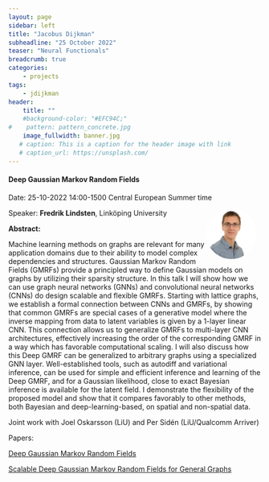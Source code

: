 ```yaml
---
layout: page
sidebar: left
title: "Jacobus Dijkman"
subheadline: "25 October 2022"
teaser: "Neural Functionals"
breadcrumb: true
categories:
    - projects
tags:
    - jdijkman
header:
    title: ""
    #background-color: "#EFC94C;"
#    pattern: pattern_concrete.jpg
    image_fullwidth: banner.jpg
   # caption: This is a caption for the header image with link
   # caption_url: https://unsplash.com/
---
```



#### Deep Gaussian Markov Random Fields

Date: 25-10-2022 14:00-1500 Central European Summer time

 <img src="../../people/FredrikLindsten.png"
     alt="FredrikLindsten"
     width="100"
     style="float: right; margin-right: 10px; border-radius:50%;" />

Speaker: **Fredrik Lindsten**, Linköping University

**Abstract:** <br/>

Machine learning methods on graphs are relevant for many application domains due to their ability to model complex dependencies and structures. Gaussian Markov Random Fields (GMRFs) provide a principled way to define Gaussian models on graphs by utilizing their sparsity structure. In this talk I will show how we can use graph neural networks (GNNs) and convolutional neural networks (CNNs) do design scalable and flexible GMRFs. Starting with lattice graphs, we establish a formal connection between CNNs and GMRFs, by showing that common GMRFs are special cases of a generative model where the inverse mapping from data to latent variables is given by a 1-layer linear CNN. This connection allows us to generalize GMRFs to multi-layer CNN architectures, effectively increasing the order of the corresponding GMRF in a way which has favorable computational scaling. I will also discuss how this Deep GMRF can be generalized to arbitrary graphs using a specialized GNN layer. Well-established tools, such as autodiff and variational inference, can be used for simple and efficient inference and learning of the Deep GMRF, and for a Gaussian likelihood, close to exact Bayesian inference is available for the latent field. I demonstrate the flexibility of the proposed model and show that it compares favorably to other methods, both Bayesian and deep-learning-based, on spatial and non-spatial data.

Joint work with Joel Oskarsson (LiU) and Per Sidén (LiU/Qualcomm Arriver)

Papers:

[Deep Gaussian Markov Random Fields][10]

[Scalable Deep Gaussian Markov Random Fields for General Graphs][11]



[1]: https://bereau.group/
[2]: /blog/
[9]: /contact/
[3]:https://github.com/undark-lab/swyft
[4]:https://arxiv.org/abs/2011.13951
[5]:http://www.mathben.com/
[6]:https://pubs.acs.org/doi/10.1021/acs.jctc.0c00981
[7]:https://github.com/Ensing-Laboratory/FABULOUS
[8]:www.evozyne.com
[10]:https://arxiv.org/abs/2002.07467
[11]:https://arxiv.org/abs/2206.05032
